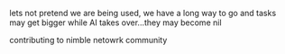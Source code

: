 lets not pretend we are being used, we have a long way to go and tasks may get bigger while AI takes over...they may become nil

contributing to nimble netowrk community
